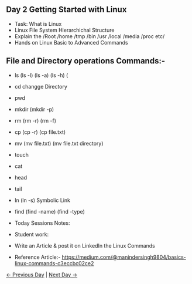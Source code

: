 ##   Day 2 Getting Started with Linux
  -  Task: What is Linux 
  - Linux File System Hierarchichal Structure 
  - Explain the /Root /home /tmp /bin /usr /local /media /proc etc/
  - Hands on Linux Basic to Advanced Commands
##  File and Directory operations Commands:-
  - ls (ls -l) (ls -a) (ls -h) (
  - cd changge Directory
  - pwd 
  - mkdir (mkdir -p)
  - rm (rm -r) (rm -f)
  - cp (cp -r) (cp file.txt)
  - mv (mv file.txt) (mv file.txt directory)
  - touch 
  - cat 
  - head 
  - tail 
  - ln (ln -s) Symbolic Link
  - find (find -name) (find -type) 
  
  - Today Sessions Notes:


  - Student work:
  - Write an Article & post it on LinkedIn the Linux Commands
  - Reference Article:- https://medium.com/@manindersingh9804/basics-linux-commands-c3eccbc02ce2


[← Previous Day](../day01/README.md) | [Next Day →](../day03/README.md)

